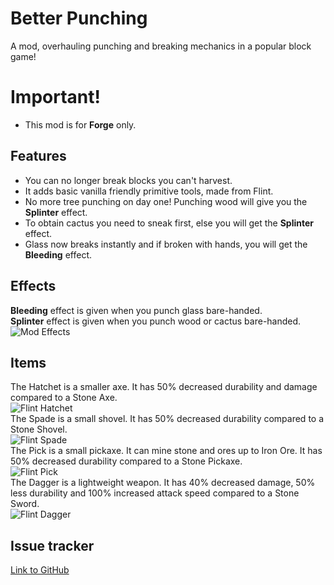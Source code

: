 # Better Punching

A mod, overhauling punching and breaking mechanics in a popular block game!

# Important!

* This mod is for **Forge** only.

## Features

* You can no longer break blocks you can't harvest.
* It adds basic vanilla friendly primitive tools, made from Flint.
* No more tree punching on day one! Punching wood will give you the **Splinter** effect.
* To obtain cactus you need to sneak first, else you will get the **Splinter** effect.
* Glass now breaks instantly and if broken with hands, you will get the **Bleeding** effect.

## Effects

**Bleeding** effect is given when you punch glass bare-handed.  
**Splinter** effect is given when you punch wood or cactus bare-handed.  
![Mod Effects](https://i.ibb.co/Ss4PjWN/mod-effects.png)

## Items

The Hatchet is a smaller axe. It has 50% decreased durability and damage compared to a Stone Axe.  
![Flint Hatchet](https://i.ibb.co/N1hdHGg/flint-hatchet.png)  
The Spade is a small shovel. It has 50% decreased durability compared to a Stone Shovel.  
![Flint Spade](https://i.ibb.co/Js19x0g/flint-spade.png)  
The Pick is a small pickaxe. It can mine stone and ores up to Iron Ore. It has 50% decreased durability compared to a
Stone Pickaxe.  
![Flint Pick](https://i.ibb.co/L6krsTG/flint-pick.png)  
The Dagger is a lightweight weapon. It has 40% decreased damage, 50% less durability and 100% increased attack speed
compared to a Stone Sword.  
![Flint Dagger](https://i.ibb.co/PDMS5YW/flint-dagger.png)

## Issue tracker

[Link to GitHub](https://github.com/darkorg69/better-punching/issues)